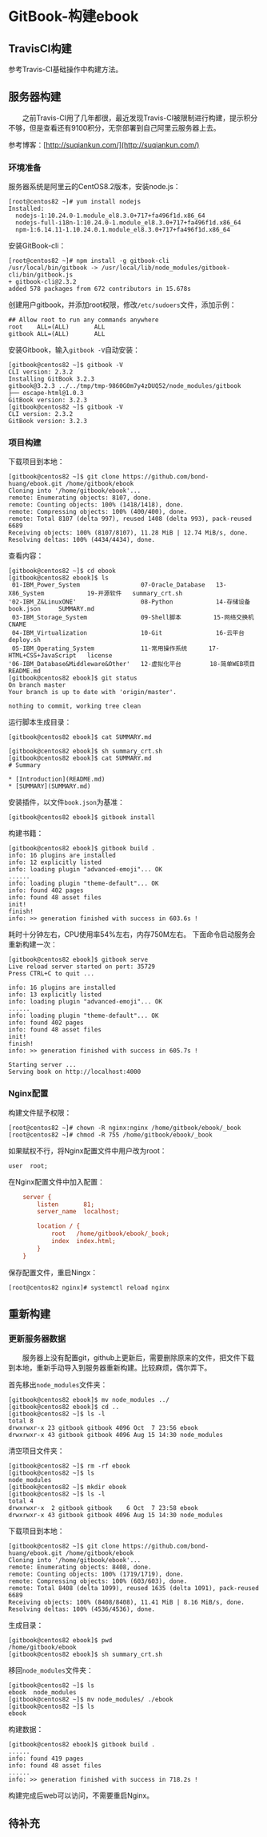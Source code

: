 # GitBook-构建ebook
## TravisCI构建
参考Travis-CI基础操作中构建方法。
## 服务器构建
&#8195;&#8195;之前Travis-CI用了几年都很，最近发现Travis-CI被限制进行构建，提示积分不够，但是查看还有9100积分，无奈部署到自己阿里云服务器上去。

参考博客：[http://suqiankun.com/](http://suqiankun.com/)
### 环境准备
服务器系统是阿里云的CentOS8.2版本，安装node.js：
```
[root@centos82 ~]# yum install nodejs
Installed:
  nodejs-1:10.24.0-1.module_el8.3.0+717+fa496f1d.x86_64
  nodejs-full-i18n-1:10.24.0-1.module_el8.3.0+717+fa496f1d.x86_64
  npm-1:6.14.11-1.10.24.0.1.module_el8.3.0+717+fa496f1d.x86_64
```
安装GitBook-cli：
```
[root@centos82 ~]# npm install -g gitbook-cli
/usr/local/bin/gitbook -> /usr/local/lib/node_modules/gitbook-cli/bin/gitbook.js
+ gitbook-cli@2.3.2
added 578 packages from 672 contributors in 15.678s
```
创建用户gitbook，并添加root权限，修改`/etc/sudoers`文件，添加示例：
```
## Allow root to run any commands anywhere
root    ALL=(ALL)       ALL
gitbook ALL=(ALL)       ALL
```
安装Gitbook，输入`gitbook -V`自动安装：
```
[gitbook@centos82 ~]$ gitbook -V
CLI version: 2.3.2
Installing GitBook 3.2.3
gitbook@3.2.3 ../../tmp/tmp-9860G0m7y4zDUQ52/node_modules/gitbook
├── escape-html@1.0.3
GitBook version: 3.2.3
[gitbook@centos82 ~]$ gitbook -V
CLI version: 2.3.2
GitBook version: 3.2.3
```
### 项目构建
下载项目到本地：
```
[gitbook@centos82 ~]$ git clone https://github.com/bond-huang/ebook.git /home/gitbook/ebook
Cloning into '/home/gitbook/ebook'...
remote: Enumerating objects: 8107, done.
remote: Counting objects: 100% (1418/1418), done.
remote: Compressing objects: 100% (400/400), done.
remote: Total 8107 (delta 997), reused 1408 (delta 993), pack-reused 6689
Receiving objects: 100% (8107/8107), 11.28 MiB | 12.74 MiB/s, done.
Resolving deltas: 100% (4434/4434), done.
```
查看内容：
```
[gitbook@centos82 ~]$ cd ebook
[gitbook@centos82 ebook]$ ls
 01-IBM_Power_System                 07-Oracle_Database   13-X86_System            19-开源软件   summary_crt.sh
'02-IBM_Z&LinuxONE'                  08-Python            14-存储设备              book.json     SUMMARY.md
 03-IBM_Storage_System               09-Shell脚本         15-网络交换机            CNAME
 04-IBM_Virtualization               10-Git               16-云平台                deploy.sh
 05-IBM_Operating_System             11-常用操作系统      17-HTML+CSS+JavaScript   license
'06-IBM_Database&Middleware&Other'   12-虚拟化平台        18-简单WEB项目           README.md
[gitbook@centos82 ebook]$ git status
On branch master
Your branch is up to date with 'origin/master'.

nothing to commit, working tree clean
```
运行脚本生成目录：
```
[gitbook@centos82 ebook]$ cat SUMMARY.md

[gitbook@centos82 ebook]$ sh summary_crt.sh
[gitbook@centos82 ebook]$ cat SUMMARY.md
# Summary

* [Introduction](README.md)
* [SUMMARY](SUMMARY.md)
```
安装插件，以文件`book.json`为基准：
```
[gitbook@centos82 ebook]$ gitbook install
```
构建书籍：
```
[gitbook@centos82 ebook]$ gitbook build .
info: 16 plugins are installed 
info: 12 explicitly listed 
info: loading plugin "advanced-emoji"... OK 
......
info: loading plugin "theme-default"... OK 
info: found 402 pages 
info: found 48 asset files 
init!
finish!
info: >> generation finished with success in 603.6s !
```
耗时十分钟左右，CPU使用率54%左右，内存750M左右。
下面命令启动服务会重新构建一次：
```
[gitbook@centos82 ebook]$ gitbook serve
Live reload server started on port: 35729
Press CTRL+C to quit ...

info: 16 plugins are installed 
info: 13 explicitly listed 
info: loading plugin "advanced-emoji"... OK 
......
info: loading plugin "theme-default"... OK 
info: found 402 pages 
info: found 48 asset files 
init!
finish!
info: >> generation finished with success in 605.7s ! 

Starting server ...
Serving book on http://localhost:4000
```
### Nginx配置
构建文件赋予权限：
```
[root@centos82 ~]# chown -R nginx:nginx /home/gitbook/ebook/_book
[root@centos82 ~]# chmod -R 755 /home/gitbook/ebook/_book
```
如果赋权不行，将Nginx配置文件中用户改为root：
```
user  root;
```
在Nginx配置文件中加入配置：
```ini
    server {
        listen       81;
        server_name  localhost;

        location / {
            root   /home/gitbook/ebook/_book;
            index  index.html;
        }
    }
```
保存配置文件，重启Ningx：
```
[root@centos82 nginx]# systemctl reload nginx
```
## 重新构建
### 更新服务器数据
&#8195;&#8195;服务器上没有配置git，github上更新后，需要删除原来的文件，把文件下载到本地，重新手动导入到服务器重新构建。比较麻烦，偶尔弄下。

首先移出`node_modules`文件夹：
```
[gitbook@centos82 ebook]$ mv node_modules ../
[gitbook@centos82 ebook]$ cd ..
[gitbook@centos82 ~]$ ls -l
total 8
drwxrwxr-x 23 gitbook gitbook 4096 Oct  7 23:56 ebook
drwxrwxr-x 43 gitbook gitbook 4096 Aug 15 14:30 node_modules
```
清空项目文件夹：
```
[gitbook@centos82 ~]$ rm -rf ebook
[gitbook@centos82 ~]$ ls
node_modules
[gitbook@centos82 ~]$ mkdir ebook
[gitbook@centos82 ~]$ ls -l
total 4
drwxrwxr-x  2 gitbook gitbook    6 Oct  7 23:58 ebook
drwxrwxr-x 43 gitbook gitbook 4096 Aug 15 14:30 node_modules
```
下载项目到本地：
```
[gitbook@centos82 ~]$ git clone https://github.com/bond-huang/ebook.git /home/gitbook/ebook
Cloning into '/home/gitbook/ebook'...
remote: Enumerating objects: 8408, done.
remote: Counting objects: 100% (1719/1719), done.
remote: Compressing objects: 100% (603/603), done.
remote: Total 8408 (delta 1099), reused 1635 (delta 1091), pack-reused 6689
Receiving objects: 100% (8408/8408), 11.41 MiB | 8.16 MiB/s, done.
Resolving deltas: 100% (4536/4536), done.
```
生成目录：
```
[gitbook@centos82 ebook]$ pwd
/home/gitbook/ebook
[gitbook@centos82 ebook]$ sh summary_crt.sh
```
移回`node_modules`文件夹：
```
[gitbook@centos82 ~]$ ls
ebook  node_modules
[gitbook@centos82 ~]$ mv node_modules/ ./ebook
[gitbook@centos82 ~]$ ls
ebook
```
构建数据：
```
[gitbook@centos82 ebook]$ gitbook build .
......
info: found 419 pages
info: found 48 asset files
......
info: >> generation finished with success in 718.2s ! 
```
构建完成后web可以访问，不需要重启Nginx。
## 待补充